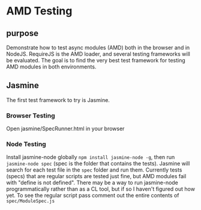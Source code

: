 # AMD Testing

## purpose
Demonstrate how to test async modules (AMD) both in the browser and in NodeJS. RequireJS is the AMD loader, and several testing frameworks will be evaluated.
The goal is to find the very best test framework for testing AMD modules in both environments.

## Jasmine
The first test framework to try is Jasmine.
### Browser Testing
Open jasmine/SpecRunner.html in your browser
### Node Testing
Install jasmine-node globally `npm install jasmine-node -g`, then run `jasmine-node spec` (spec is the folder that contains the tests).
Jasmine will search for each test file in the `spec` folder and run them.
Currently tests (specs) that are regular scripts are tested just fine, but AMD modules fail with "define is not defined".
There may be a way to run jasmine-node programmatically rather than as a CL tool, but if so I haven't figured out how yet.
To see the regular script pass comment out the entire contents of `spec/ModuleSpec.js`

